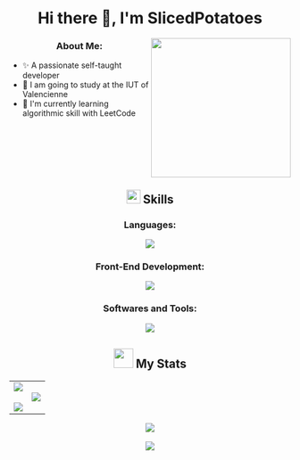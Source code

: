 <h1 align="center"> Hi there 👋, I'm SlicedPotatoes </h1>

<img align="right" src="https://www.kindpng.com/picc/m/229-2295555_not-my-art-pikachu-is-eating-pocky-kawaii.png" height="250" width="250">
<h3 align="center"> About Me: </h3>

- ✨ A passionate self-taught developer<br>
- 🔭 I am going to study at the IUT of Valencienne<br>
- 🌱 I'm currently learning algorithmic skill with LeetCode<br>

<br><br><br><br><br>

<h2 align="center"><img src="https://media2.giphy.com/media/QssGEmpkyEOhBCb7e1/giphy.gif?cid=ecf05e47a0n3gi1bfqntqmob8g9aid1oyj2wr3ds3mg700bl&rid=giphy.gif" width="25"> Skills</h2>

<h3 align="center"> Languages: </h3>
<p align="center">
  <img src="https://skillicons.dev/icons?i=cpp,js,cs,py"/>
</p>

<h3 align="center"> Front-End Development: </h3>
<p align="center">
  <img src="https://skillicons.dev/icons?i=html,css,js,vue,vuetify""/>
</p>

<h3 align="center"> Softwares and Tools: </h3>
<p align="center">
  <img src="https://skillicons.dev/icons?i=github,vscode,visualstudio""/>
</p>

<h2 align="center"><img src="https://media.giphy.com/media/iY8CRBdQXODJSCERIr/giphy.gif" width="35"> My Stats </h2>

<p align="center">
  <table align="center">
    <tr border="none">
      <td width="50%" align="center">
        <img src="https://github-readme-stats.vercel.app/api?username=SlicedPotatoes&theme=dark&show_icons=true&count_private=true" />
        <br><br>
        <img src="https://github-readme-streak-stats.herokuapp.com/?user=SlicedPotatoes&theme=dark&hide_border=false" /> 
      </td>
      <td width="50%" align="center">
        <img src="https://github-readme-stats.anuraghazra1.vercel.app/api/top-langs/?username=SlicedPotatoes&theme=dark&hide_border=false&no-bg=true&no-frame=true&langs_count=6"/>
      </td>
    </tr>
  </table>
</p>

<p align="center">
  <img src="https://github-profile-trophy.vercel.app/?username=SlicedPotatoes&theme=dark_lover&margin-w=5" />
  <br><br>
  <img src="https://komarev.com/ghpvc/?username=SlicedPotatoes&style=flat-square&color=blue"/>
</p>
